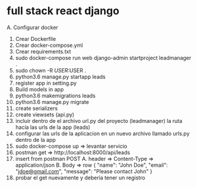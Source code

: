 # full stack react django

A. Configurar docker
  1. Crear Dockerfile
  2. Crear docker-compose.yml
  3. Crear requirements.txt
  4. sudo docker-compose run web django-admin startproject leadmanager .
  5. sudo chown -R $USER:$USER .
  6. python3.6 manage.py startapp leads
  7. register app in setting.py
  8. Build models in app
  9. python3.6 makemigrations leads
  10. python3.6 manage.py migrate
  11. create serializers
  12. create viewsets (api.py)
  13. incluir dentro de el archivo url.py del proyecto (leadmanager) la ruta hacía las urls de la app (leads)
  14. configurar las urls de la aplicacion en un nuevo archivo llamado urls.py dentro de la app
  15. sudo docker-compose up => levantar servicio
  16. postman get => http://localhost:8000/api/leads
  17. insert from postman POST
      A. header => Content-Type => application/json
      B. Body => row
          {
            "name": "John Doe",
            "email": "jdoe@gmail.com",
            "message": "Please contact John"
          }
  18. probar el get nuevamente y debería tener un registro

